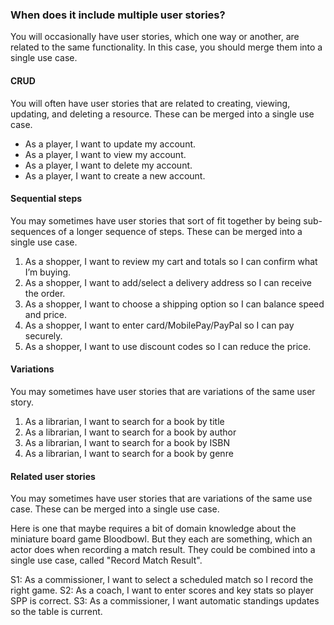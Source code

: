 

### When does it include multiple user stories?

You will occasionally have user stories, which one way or another, are related to the same functionality. In this case, you should merge them into a single use case.

#### CRUD
You will often have user stories that are related to creating, viewing, updating, and deleting a resource. These can be merged into a single use case.

- As a player, I want to update my account.
- As a player, I want to view my account.
- As a player, I want to delete my account.
- As a player, I want to create a new account.


#### Sequential steps
You may sometimes have user stories that sort of fit together by being sub-sequences of a longer sequence of steps. These can be merged into a single use case.

1. As a shopper, I want to review my cart and totals so I can confirm what I’m buying.
2. As a shopper, I want to add/select a delivery address so I can receive the order.
3. As a shopper, I want to choose a shipping option so I can balance speed and price.
4. As a shopper, I want to enter card/MobilePay/PayPal so I can pay securely.
5. As a shopper, I want to use discount codes so I can reduce the price.

#### Variations

You may sometimes have user stories that are variations of the same user story.
1. As a librarian, I want to search for a book by title
2. As a librarian, I want to search for a book by author
3. As a librarian, I want to search for a book by ISBN
4. As a librarian, I want to search for a book by genre

#### Related user stories

You may sometimes have user stories that are variations of the same use case. These can be merged into a single use case.

Here is one that maybe requires a bit of domain knowledge about the miniature board game Bloodbowl. But they each are something, which an actor does when recording a match result. They could be combined into a single use case, called "Record Match Result".

S1: As a commissioner, I want to select a scheduled match so I record the right game.
S2: As a coach, I want to enter scores and key stats so player SPP is correct.
S3: As a commissioner, I want automatic standings updates so the table is current.